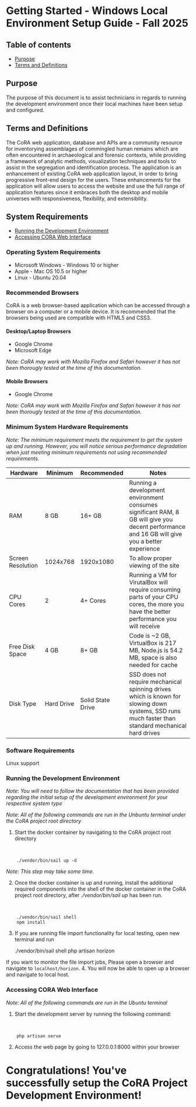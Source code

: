 # Getting Started - Windows Local Environment Setup Guide - Fall 2025

## Table of contents
- [Purpose](#purpose)
- [Terms and Definitions](#terms-and-definitions)

## Purpose
The purpose of this document is to assist technicians in regards to running the development environment once their local machines have been setup and configured.

## Terms and Definitions
The CoRA web application, database and APIs are a community resource for inventorying assemblages of commingled human remains which are often encountered in archaeological and forensic contexts, while providing a framework of analytic methods, visualization techniques and tools to assist in the segregation and identification process. The application is an enhancement of existing CoRA web application layout, in order to bring progressive front-end design for the users. These enhancements for the application will allow users to access the website and use the full range of application features since it embraces both the desktop and mobile universes with responsiveness, flexibility, and extensibility.

## System Requirements
 
- [Running the Development Environment](#running-the-development-environment)
- [Accessing CORA Web Interface](#accessing-cora-web-interface)

### Operating System Requirements

- Microsoft Windows - Windows 10 or higher
- Apple - Mac OS 10.5 or higher 
- Linux - Ubuntu 20.04

### Recommended Browsers

CoRA is a web browser-based application which can be accessed through a browser on a computer or a mobile device. It is recommended that the browsers being used are compatible with HTML5 and CSS3.  

#### Desktop/Laptop Browsers
- Google Chrome
- Microsoft Edge

*Note: CoRA may work with Mozilla Firefox and Safari however it has not been thorougly tested at the time of this documentation.*

#### Mobile Browsers
- Google Chrome

*Note: CoRA may work with Mozilla Firefox and Safari however it has not been thorougly tested at the time of this documentation.*

### Minimum System Hardware Requirements
*Note: The minimum requirement meets the requirement to get the system up and running. However, you will notice serious performance degradation when just meeting minimum requirements not using recommended requirements.*

| Hardware          | Minimum    | Recommended       | Notes                                                                                                                                              |
| ----------------- | ---------- | ----------------- | -------------------------------------------------------------------------------------------------------------------------------------------------- |
| RAM               | 8 GB      | 16+ GB             | Running a development environment consumes significant RAM, 8 GB will give you decent performance and 16 GB will give you a better experience      |
| Screen Resolution | 1024x768   | 1920x1080         |   To allow proper viewing of the site                                                                                                                                                 |
| CPU Cores         | 2          | 4+ Cores          | Running a VM for VirutalBox will require consuming parts of your CPU cores, the more you have the better performance you will receive                 |
| Free Disk Space   | 4 GB       | 8+ GB             | Code is ~2 GB, VirtualBox is 217 MB, Node.js is 54.2 MB, space is also needed for cache                                                                            |
| Disk Type         | Hard Drive | Solid State Drive | SSD does not require mechanical spinning drives which is known for slowing down systems, SSD runs much faster than standard mechanical hard drives |

### Software Requirements

Linux support

### Running the Development Environment
*Note: You will need to follow the documentation that has been provided regarding the initial setup of the development environment for your respective system type*

*Note: All of the following commands are run in the Unbuntu terminal under the CoRA project root directory*

1. Start the docker container by navigating to the CoRA project root directory

</br>

		./vendor/bin/sail up -d

*Note: This step may take some time.*

2. Once the docker container is up and running, install the additional required components into the shell of the docker container
	in the CoRA project root directory, after *./vendor/bin/sail up* has been run.

</br>

		./vendor/bin/sail shell
		npm install

3. If you are running file import functionality for local testing, open new terminal and run

	./vendor/bin/sail shell
	php artisan horizon

If you want to monitor the file import jobs, Please open a browser and navigate to `localhost/horizon`.
4. You will now be able to open up a browser and navigate to local host.

### Accessing CORA Web Interface

*Note: All of the following commands are run in the Ubuntu terminal*

1. Start the development server by running the following command:

</br>

		php artisan serve

2. Access the web page by going to 127.0.0.1:8000 within your browser

# Congratulations! You've successfully setup the CoRA Project Development Environment!
